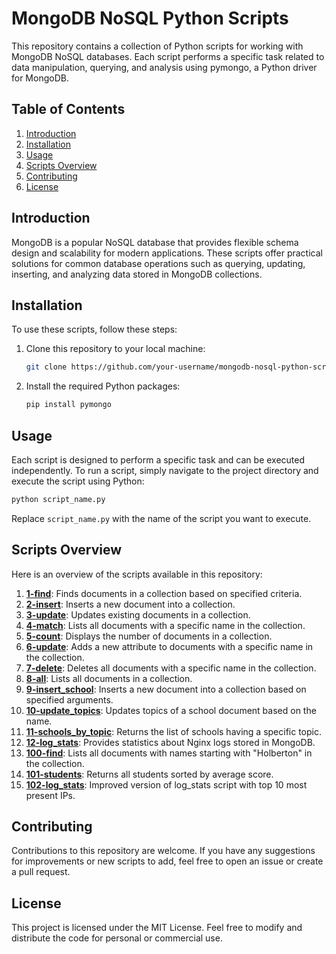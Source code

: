 # MongoDB NoSQL Python Scripts

This repository contains a collection of Python scripts for working with MongoDB NoSQL databases. Each script performs a specific task related to data manipulation, querying, and analysis using pymongo, a Python driver for MongoDB.

## Table of Contents

1. [Introduction](#introduction)
2. [Installation](#installation)
3. [Usage](#usage)
4. [Scripts Overview](#scripts-overview)
5. [Contributing](#contributing)
6. [License](#license)

## Introduction

MongoDB is a popular NoSQL database that provides flexible schema design and scalability for modern applications. These scripts offer practical solutions for common database operations such as querying, updating, inserting, and analyzing data stored in MongoDB collections.

## Installation

To use these scripts, follow these steps:

1. Clone this repository to your local machine:

    ```bash
    git clone https://github.com/your-username/mongodb-nosql-python-scripts.git
    ```

2. Install the required Python packages:

    ```bash
    pip install pymongo
    ```

## Usage

Each script is designed to perform a specific task and can be executed independently. To run a script, simply navigate to the project directory and execute the script using Python:

```bash
python script_name.py
```

Replace `script_name.py` with the name of the script you want to execute.

## Scripts Overview

Here is an overview of the scripts available in this repository:

1. **[1-find](1-find.py)**: Finds documents in a collection based on specified criteria.
2. **[2-insert](2-insert.py)**: Inserts a new document into a collection.
3. **[3-update](3-update.py)**: Updates existing documents in a collection.
4. **[4-match](4-match.py)**: Lists all documents with a specific name in the collection.
5. **[5-count](5-count.py)**: Displays the number of documents in a collection.
6. **[6-update](6-update.py)**: Adds a new attribute to documents with a specific name in the collection.
7. **[7-delete](7-delete.py)**: Deletes all documents with a specific name in the collection.
8. **[8-all](8-all.py)**: Lists all documents in a collection.
9. **[9-insert_school](9-insert_school.py)**: Inserts a new document into a collection based on specified arguments.
10. **[10-update_topics](10-update_topics.py)**: Updates topics of a school document based on the name.
11. **[11-schools_by_topic](11-schools_by_topic.py)**: Returns the list of schools having a specific topic.
12. **[12-log_stats](12-log_stats.py)**: Provides statistics about Nginx logs stored in MongoDB.
13. **[100-find](100-find.py)**: Lists all documents with names starting with "Holberton" in the collection.
14. **[101-students](101-students.py)**: Returns all students sorted by average score.
15. **[102-log_stats](102-log_stats.py)**: Improved version of log_stats script with top 10 most present IPs.

## Contributing

Contributions to this repository are welcome. If you have any suggestions for improvements or new scripts to add, feel free to open an issue or create a pull request.

## License

This project is licensed under the MIT License. Feel free to modify and distribute the code for personal or commercial use.
